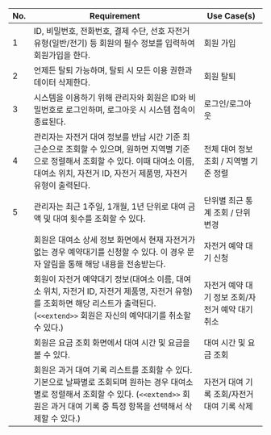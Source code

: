 | No. | Requirement                                                                                                                                                                                              | Use Case(s)                                      |
| --- | -------------------------------------------------------------------------------------------------------------------------------------------------------------------------------------------------------- | ------------------------------------------------ |
| 1   | ID, 비밀번호, 전화번호, 결제 수단, 선호 자전거 유형(일반/전기) 등 회원의 필수 정보를 입력하여 회원가입을 한다.                                                                                           | 회원 가입                                        |
| 2   | 언제든 탈퇴 가능하며, 탈퇴 시 모든 이용 권한과 데이터 삭제한다.                                                                                                                                          | 회원 탈퇴                                        |
| 3   | 시스템을 이용하기 위해 관리자와 회원은 ID와 비밀번호로 로그인하며, 로그아웃 시 시스템 접속이 종료된다.                                                                                                   | 로그인/로그아웃                                  |
| 4   | 관리자는 자전거 대여 정보를 반납 시간 기준 최근순으로 조회할 수 있으며, 원하면 지역별 기준으로 정렬해서 조회할 수 있다. 이때 대여소 이름, 대여소 위치, 자전거 ID, 자전거 제품명, 자전거 유형이 출력된다. | 전체 대여 정보 조회 / 지역별 기준 정렬           |
| 5   | 관리자는 최근 1주일, 1개월, 1년 단위로 대여 금액 및 대여 횟수를 조회할 수 있다.                                                                                                                          | 단위별 최근 통계 조회 / 단위 변경                |
|     | 회원은 대여소 상세 정보 화면에서 현재 자전거가 없는 경우 예약대기를 신청할 수 있다. 이 경우 문자 알림을 통해 해당 내용을 전송받는다.                                                                     | 자전거 예약 대기 신청                            |
|     | 회원이 자전거 예약대기 정보(대여소 이름, 대여소 위치, 자전거 ID, 자전거 제품명, 자전거 유형)를 조회하면 해당 리스트가 출력된다. (`<<extend>>` 회원은 자신의 예약대기를 취소할 수 있다.)                  | 자전거 예약 대기 정보 조회/자전거 예약 대기 취소 |
|     | 회원은 요금 조회 화면에서 대여 시간 및 요금을 볼 수 있다.                                                                                                                                                | 대여 시간 및 요금 조회                           |
|     | 회원은 과거 대여 기록 리스트를 조회할 수 있다. 기본으로 날짜별로 조회되며 원하는 경우 대여소별로 정렬해서 조회할 수 있다. (`<<extend>>` 회원은 과거 대여 기록 중 특정 항목을 선택해서 삭제할 수 있다.)   | 자전거 대여 기록 조회/자전거 대여 기록 삭제      |
